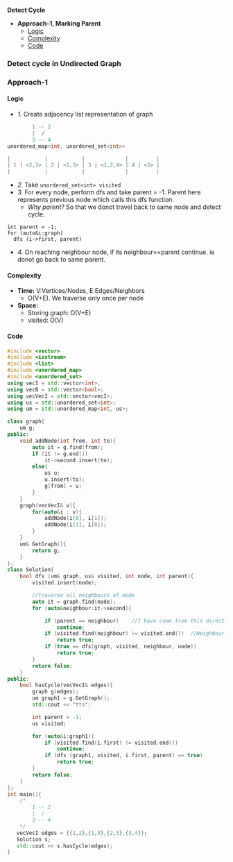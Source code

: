 **Detect Cycle**
- **Approach-1, Marking Parent**
  - [Logic](#l)
  - [Complexity](#co)
  - [Code](#c)

### Detect cycle in Undirected Graph

### Approach-1
<a name=l></a>
#### Logic
- _1._ Create adjacency list representation of graph
```c
        1 -- 2
        |  /
        3 -- 4
unordered_map<int, unordered_set<int>>

|           |           |             |         |
| 1 | <2,3> | 2 | <1,3> | 3 | <1,2,4> | 4 | <3> |
|           |           |             |         |
```
- _2._ Take `unordered_set<int> visited`
- _3._ For every node, perform dfs and take parent = -1. Parent here represents previous node which calls this dfs function.
  - _Why parent?_ So that we donot travel back to same node and detect cycle.
```
int parent = -1;
for (auto&i:graph)
  dfs (i->first, parent)
```
- _4._ On reaching neighbour node, if its neighbour==parent continue. ie donot go back to same parent.

<a name=co></a>
#### Complexity
- **Time:** V:Vertices/Nodes, E:Edges/Neighbors
  - O(V+E). We traverse only once per node
- **Space:**
  - Storing graph: O(V+E)
  - visited: O(V)

<a name=c></a>
#### Code
```cpp
#include <vector>
#include <iostream>
#include <list>
#include <unordered_map>
#include <unordered_set>
using vecI = std::vector<int>;
using vecB = std::vector<bool>;
using vecVecI = std::vector<vecI>;
using us = std::unordered_set<int>;
using um = std::unordered_map<int, us>;

class graph{
    um g;
public:
    void addNode(int from, int to){
        auto it = g.find(from);
        if (it != g.end())
            it->second.insert(to);
        else{
            us u;
            u.insert(to);
            g[from] = u;
        }
    }
    graph(vecVecI& v){
        for(auto&i : v){
            addNode(i[0], i[1]);
            addNode(i[1], i[0]);
        }
    }
    um& GetGraph(){
        return g;
    }
};
class Solution{
    bool dfs (um& graph, us& visited, int node, int parent){
        visited.insert(node);

        //Traverse all neighbours of node
        auto it = graph.find(node);
        for (auto&neighbour:it->second){

            if (parent == neighbour)    //I have came from this direction donot move back
                continue;
            if (visited.find(neighbour) != visited.end())  //Neighbour not yet visited
                return true;
            if (true == dfs(graph, visited, neighbour, node))
                return true;
        }
        return false;
    }
public:
    bool hasCycle(vecVecI& edges){
        graph g(edges);
        um graph1 = g.GetGraph();
        std::cout << "tts";

        int parent = -1;
        us visited;

        for (auto&i:graph1){
            if (visited.find(i.first) != visited.end())
                continue;
            if (dfs (graph1, visited, i.first, parent) == true)
                return true;
        }
        return false;
    }
};
int main(){
    /*
        1 -- 2
        |  /
        3 -- 4
    */
   vecVecI edges = {{1,2},{1,3},{2,3},{3,4}};
   Solution s;
   std::cout << s.hasCycle(edges);
}
```
